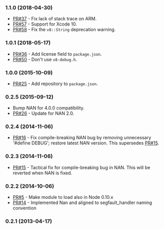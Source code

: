 ### 1.1.0 (2018-04-30)

* [PR#37](https://github.com/ddopson/node-segfault-handler/pull/37) - Fix lack of stack trace on ARM.
* [PR#57](https://github.com/ddopson/node-segfault-handler/pull/57) - Support for Xcode 10.
* [PR#58](https://github.com/ddopson/node-segfault-handler/pull/58) - Fix the `v8::String` deprecation warning. 

### 1.0.1 (2018-05-17)

* [PR#36](https://github.com/ddopson/node-segfault-handler/pull/36) - Add license field to `package.json`.
* [PR#50](https://github.com/ddopson/node-segfault-handler/pull/50) - Don't use `v8-debug.h`.

### 1.0.0 (2015-10-09)

* [PR#25](https://github.com/ddopson/node-segfault-handler/pull/25) - Add repository to `package.json`.

### 0.2.5 (2015-09-12)

* Bump NAN for 4.0.0 compatibility.
* [PR#26](https://github.com/ddopson/node-segfault-handler/pull/26) - Update for NAN 2.0.

### 0.2.4 (2014-11-06)

* [PR#16](https://github.com/ddopson/node-segfault-handler/pull/16) - Fix compile-breaking NAN bug by removing unnecessary '#define DEBUG'; restore latest NAN version. This supersedes [PR#15](https://github.com/ddopson/node-segfault-handler/pull/15).

### 0.2.3 (2014-11-06)

* [PR#15](https://github.com/ddopson/node-segfault-handler/pull/15) - Tactical fix for compile-breaking bug in NAN.  This will be reverted when NAN is fixed.

### 0.2.2 (2014-10-06)

* [PR#5](https://github.com/ddopson/node-segfault-handler/pull/5) - Make module to load also in Node 0.10.x
* [PR#14](https://github.com/ddopson/node-segfault-handler/pull/14) - Implemented Nan and aligned to segfault_handler naming convention

### 0.2.1 (2013-04-17)
